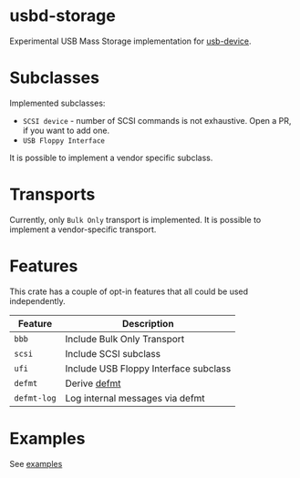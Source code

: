 usbd-storage
===========

Experimental USB Mass Storage implementation for [usb-device](https://crates.io/crates/usb-device).

# Subclasses
Implemented subclasses:
* `SCSI device` - number of SCSI commands is not exhaustive. Open a PR, if you want to add one.
* `USB Floppy Interface`

It is possible to implement a vendor specific subclass.

# Transports
Currently, only `Bulk Only` transport is implemented. It is possible to implement a vendor-specific transport.

# Features
This crate has a couple of opt-in features that all could be used independently.

| Feature     | Description                                    |
|-------------|------------------------------------------------|
| `bbb`       | Include Bulk Only Transport                    |
| `scsi`      | Include SCSI subclass                          |
| `ufi`       | Include USB Floppy Interface subclass          |
| `defmt`     | Derive [defmt](https://crates.io/crates/defmt) |
| `defmt-log` | Log internal messages via defmt                |

# Examples
See [examples](examples)
